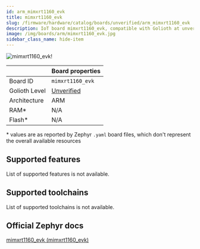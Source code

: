 ```yaml
---
id: arm_mimxrt1160_evk
title: mimxrt1160_evk
slug: /firmware/hardware/catalog/boards/unverified/arm_mimxrt1160_evk
description: IoT board mimxrt1160_evk, compatible with Golioth at unverified level.
image: /img/boards/arm/mimxrt1160_evk.jpg
sidebar_class_name: hide-item
---
```


[//]: # (This is an auto-generated file, do not edit! Changes to it will be lost upon re-generation)

![mimxrt1160_evk!](/img/boards/arm/mimxrt1160_evk.jpg "mimxrt1160_evk")

|                | Board properties     |
| -------------  | -------------------- |
| Board ID       | `mimxrt1160_evk` |
| Golioth Level  | [Unverified](/firmware/hardware#unverified-boards) |
| Architecture   | ARM |
| RAM*           | N/A |
| Flash*         | N/A |

\* values are as reported by Zephyr `.yaml` board files, which don't represent the overall available resources



## Supported features

List of supported features is not available.

## Supported toolchains

List of supported toolchains is not available.

## Official Zephyr docs

[mimxrt1160_evk (mimxrt1160_evk)](https://docs.zephyrproject.org/3.6.0/boards/arm/mimxrt1160_evk/doc/index.html)
